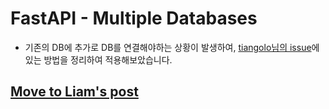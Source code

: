 # FastAPI - Multiple Databases
- 기존의 DB에 추가로 DB를 연결해야하는 상황이 발생하여, [tiangolo님의 issue](https://github.com/tiangolo/fastapi/issues/2592)에 있는 방법을 정리하여 적용해보았습니다.

## [Move to Liam's post](https://liampoet.github.io/FastAPI-Multipledatabases/)

